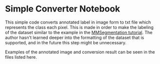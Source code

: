 # Simple Converter Notebook
This simple code converts annotated label in image form to txt file which represents the class each pixel. This is made in order to make the labeling of the dataset similar to the example in the [MMSegmentation tutorial](https://colab.research.google.com/github/open-mmlab/mmsegmentation/blob/master/demo/MMSegmentation_Tutorial.ipynb). The author hasn't learned deeper into the formatting of the dataset that is supported, and in the future this step might be unnecessary.

Examples of the  annotated image and conversion result can be seen in the files listed here.
